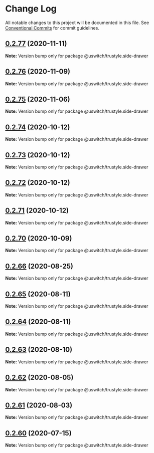 # Change Log

All notable changes to this project will be documented in this file.
See [Conventional Commits](https://conventionalcommits.org) for commit guidelines.

## [0.2.77](https://github.com/uswitch/trustyle/compare/@uswitch/trustyle.side-drawer@0.2.76...@uswitch/trustyle.side-drawer@0.2.77) (2020-11-11)

**Note:** Version bump only for package @uswitch/trustyle.side-drawer





## [0.2.76](https://github.com/uswitch/trustyle/compare/@uswitch/trustyle.side-drawer@0.2.75...@uswitch/trustyle.side-drawer@0.2.76) (2020-11-09)

**Note:** Version bump only for package @uswitch/trustyle.side-drawer





## [0.2.75](https://github.com/uswitch/trustyle/compare/@uswitch/trustyle.side-drawer@0.2.74...@uswitch/trustyle.side-drawer@0.2.75) (2020-11-06)

**Note:** Version bump only for package @uswitch/trustyle.side-drawer





## [0.2.74](https://github.com/uswitch/trustyle/compare/@uswitch/trustyle.side-drawer@0.2.72...@uswitch/trustyle.side-drawer@0.2.74) (2020-10-12)

**Note:** Version bump only for package @uswitch/trustyle.side-drawer





## [0.2.73](https://github.com/uswitch/trustyle/compare/@uswitch/trustyle.side-drawer@0.2.72...@uswitch/trustyle.side-drawer@0.2.73) (2020-10-12)

**Note:** Version bump only for package @uswitch/trustyle.side-drawer





## [0.2.72](https://github.com/uswitch/trustyle/compare/@uswitch/trustyle.side-drawer@0.2.70...@uswitch/trustyle.side-drawer@0.2.72) (2020-10-12)

**Note:** Version bump only for package @uswitch/trustyle.side-drawer





## [0.2.71](https://github.com/uswitch/trustyle/compare/@uswitch/trustyle.side-drawer@0.2.70...@uswitch/trustyle.side-drawer@0.2.71) (2020-10-12)

**Note:** Version bump only for package @uswitch/trustyle.side-drawer





## [0.2.70](https://github.com/uswitch/trustyle/compare/@uswitch/trustyle.side-drawer@0.2.69...@uswitch/trustyle.side-drawer@0.2.70) (2020-10-09)

**Note:** Version bump only for package @uswitch/trustyle.side-drawer






## [0.2.66](https://github.com/uswitch/trustyle/compare/@uswitch/trustyle.side-drawer@0.2.65...@uswitch/trustyle.side-drawer@0.2.66) (2020-08-25)

**Note:** Version bump only for package @uswitch/trustyle.side-drawer





## [0.2.65](https://github.com/uswitch/trustyle/compare/@uswitch/trustyle.side-drawer@0.2.64...@uswitch/trustyle.side-drawer@0.2.65) (2020-08-11)

**Note:** Version bump only for package @uswitch/trustyle.side-drawer





## [0.2.64](https://github.com/uswitch/trustyle/compare/@uswitch/trustyle.side-drawer@0.2.63...@uswitch/trustyle.side-drawer@0.2.64) (2020-08-11)

**Note:** Version bump only for package @uswitch/trustyle.side-drawer





## [0.2.63](https://github.com/uswitch/trustyle/compare/@uswitch/trustyle.side-drawer@0.2.60...@uswitch/trustyle.side-drawer@0.2.63) (2020-08-10)

**Note:** Version bump only for package @uswitch/trustyle.side-drawer





## [0.2.62](https://github.com/uswitch/trustyle/compare/@uswitch/trustyle.side-drawer@0.2.60...@uswitch/trustyle.side-drawer@0.2.62) (2020-08-05)

**Note:** Version bump only for package @uswitch/trustyle.side-drawer





## [0.2.61](https://github.com/uswitch/trustyle/compare/@uswitch/trustyle.side-drawer@0.2.60...@uswitch/trustyle.side-drawer@0.2.61) (2020-08-03)

**Note:** Version bump only for package @uswitch/trustyle.side-drawer





## [0.2.60](https://github.com/uswitch/trustyle/compare/@uswitch/trustyle.side-drawer@0.2.59...@uswitch/trustyle.side-drawer@0.2.60) (2020-07-15)

**Note:** Version bump only for package @uswitch/trustyle.side-drawer
